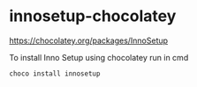 # innosetup-chocolatey
https://chocolatey.org/packages/InnoSetup

To install Inno Setup using chocolatey run in cmd
```
choco install innosetup
```
